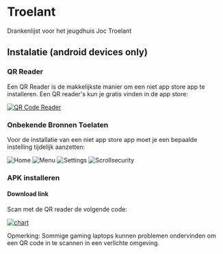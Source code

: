 # Troelant
Drankenlijst voor het jeugdhuis Joc Troelant

## Instalatie (android devices only)

### QR Reader

Een QR Reader is de makkelijkste manier om een niet app store app te installeren. Een QR reader's kun je gratis vinden in de app store:

[ ![QR Code Reader](qr-code-reader.png) ](https://play.google.com/store/apps/details?id=me.scan.android.client&hl=nl)

### Onbekende Bronnen Toelaten

Voor de installatie van een niet app store app moet je een bepaalde instelling tijdelijk aanzetten:

![Home](instal-1.png)
![Menu](instal-2.png)
![Settings](instal-3.png)
![Scrollsecurity](instal-4.png)

### APK installeren

#### Download link
Scan met de QR reader de volgende code: 

[ ![chart](chart.png) ](https://build.phonegap.com/apps/1823694/share)

Opmerking: Sommige gaming laptops kunnen problemen ondervinden om een QR code in te scannen in een verlichte omgeving. 
